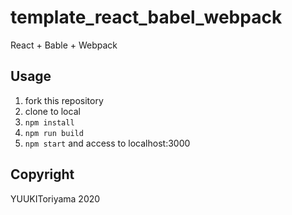 # template_react_babel_webpack
React + Bable + Webpack  

## Usage
1. fork this repository
2. clone to local
3. `npm install`
4. `npm run build`
5. `npm start` and access to localhost:3000

## Copyright
YUUKIToriyama 2020  
